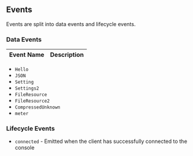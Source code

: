 ## Events

Events are split into data events and lifecycle events.  
### Data Events

| Event Name | Description |
|:----------:|:------------|

* `Hello`
* `JSON`
* `Setting`
* `Settings2`
* `FileResource`
* `FileResource2`
* `CompressedUnknown`
* `meter`
### Lifecycle Events

* `connected` - Emitted when the client has successfully connected to the console

<!-- * `listening` - Emitted when the client has successfully started the meter server
* `meter` | `meterData` - Emitted when metering data is received -->
